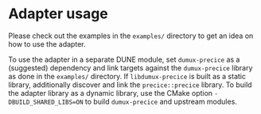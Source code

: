 # Adapter usage

Please check out the examples in the `examples/` directory to get an idea on how to use the adapter.

To use the adapter in a separate DUNE module, set `dumux-precice` as a (suggested) dependency and link targets against the `dumux-precice` library as done in the `examples/` directory. If `libdumux-precice` is built as a static library, additionally discover and link the `precice::precice` library. To build the adapter library as a dynamic library, use the CMake option `-DBUILD_SHARED_LIBS=ON` to build `dumux-precice` and upstream modules.
